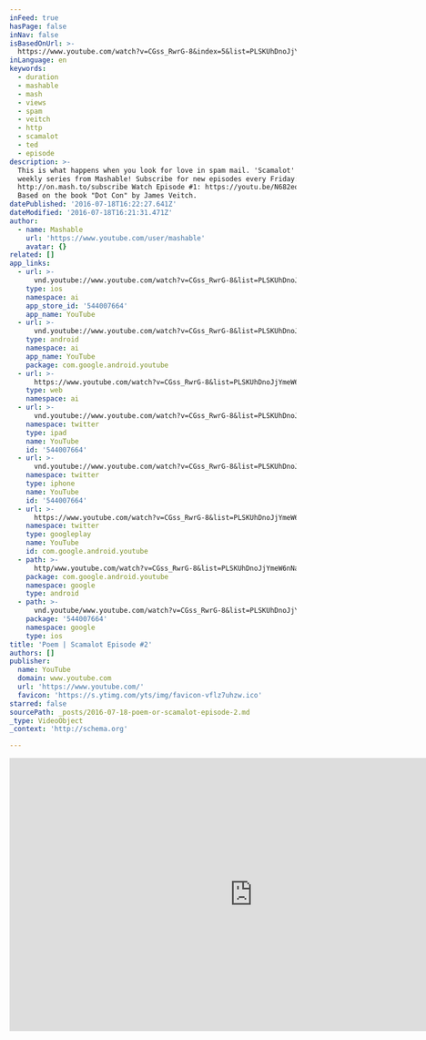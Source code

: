```yaml
---
inFeed: true
hasPage: false
inNav: false
isBasedOnUrl: >-
  https://www.youtube.com/watch?v=CGss_RwrG-8&index=5&list=PLSKUhDnoJjYmeW6nNasZSaVAGh4u91pEk
inLanguage: en
keywords:
  - duration
  - mashable
  - mash
  - views
  - spam
  - veitch
  - http
  - scamalot
  - ted
  - episode
description: >-
  This is what happens when you look for love in spam mail. 'Scamalot' is a new
  weekly series from Mashable! Subscribe for new episodes every Friday:
  http://on.mash.to/subscribe Watch Episode #1: https://youtu.be/N682eopajzA
  Based on the book "Dot Con" by James Veitch.
datePublished: '2016-07-18T16:22:27.641Z'
dateModified: '2016-07-18T16:21:31.471Z'
author:
  - name: Mashable
    url: 'https://www.youtube.com/user/mashable'
    avatar: {}
related: []
app_links:
  - url: >-
      vnd.youtube://www.youtube.com/watch?v=CGss_RwrG-8&list=PLSKUhDnoJjYmeW6nNasZSaVAGh4u91pEk&index=5&feature=applinks
    type: ios
    namespace: ai
    app_store_id: '544007664'
    app_name: YouTube
  - url: >-
      vnd.youtube://www.youtube.com/watch?v=CGss_RwrG-8&list=PLSKUhDnoJjYmeW6nNasZSaVAGh4u91pEk&index=5&feature=applinks
    type: android
    namespace: ai
    app_name: YouTube
    package: com.google.android.youtube
  - url: >-
      https://www.youtube.com/watch?v=CGss_RwrG-8&list=PLSKUhDnoJjYmeW6nNasZSaVAGh4u91pEk&index=5&feature=applinks
    type: web
    namespace: ai
  - url: >-
      vnd.youtube://www.youtube.com/watch?v=CGss_RwrG-8&list=PLSKUhDnoJjYmeW6nNasZSaVAGh4u91pEk&index=5&feature=applinks
    namespace: twitter
    type: ipad
    name: YouTube
    id: '544007664'
  - url: >-
      vnd.youtube://www.youtube.com/watch?v=CGss_RwrG-8&list=PLSKUhDnoJjYmeW6nNasZSaVAGh4u91pEk&index=5&feature=applinks
    namespace: twitter
    type: iphone
    name: YouTube
    id: '544007664'
  - url: >-
      https://www.youtube.com/watch?v=CGss_RwrG-8&list=PLSKUhDnoJjYmeW6nNasZSaVAGh4u91pEk&index=5
    namespace: twitter
    type: googleplay
    name: YouTube
    id: com.google.android.youtube
  - path: >-
      http/www.youtube.com/watch?v=CGss_RwrG-8&list=PLSKUhDnoJjYmeW6nNasZSaVAGh4u91pEk&index=5
    package: com.google.android.youtube
    namespace: google
    type: android
  - path: >-
      vnd.youtube/www.youtube.com/watch?v=CGss_RwrG-8&list=PLSKUhDnoJjYmeW6nNasZSaVAGh4u91pEk&index=5
    package: '544007664'
    namespace: google
    type: ios
title: 'Poem | Scamalot Episode #2'
authors: []
publisher:
  name: YouTube
  domain: www.youtube.com
  url: 'https://www.youtube.com/'
  favicon: 'https://s.ytimg.com/yts/img/favicon-vflz7uhzw.ico'
starred: false
sourcePath: _posts/2016-07-18-poem-or-scamalot-episode-2.md
_type: VideoObject
_context: 'http://schema.org'

---
```

<iframe src="https://cdn.embedly.com/widgets/media.html?src=https%3A%2F%2Fwww.youtube.com%2Fembed%2Fvideoseries%3Flist%3DPLSKUhDnoJjYmeW6nNasZSaVAGh4u91pEk&amp;url=http%3A%2F%2Fwww.youtube.com%2Fwatch%3Fv%3DCGss_RwrG-8&amp;image=https%3A%2F%2Fi.ytimg.com%2Fvi%2FCGss_RwrG-8%2Fhqdefault.jpg&amp;key=b7d04c9b404c499eba89ee7072e1c4f7&amp;type=text%2Fhtml&amp;schema=youtube" width="854" height="480" scrolling="no" frameborder="0" allowfullscreen="" style=""></iframe>